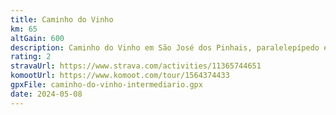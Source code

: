 ```yaml
---
title: Caminho do Vinho
km: 65
altGain: 600
description: Caminho do Vinho em São José dos Pinhais, paralelepípedo e estradões
rating: 2
stravaUrl: https://www.strava.com/activities/11365744651
komootUrl: https://www.komoot.com/tour/1564374433
gpxFile: caminho-do-vinho-intermediario.gpx
date: 2024-05-08
---
```

